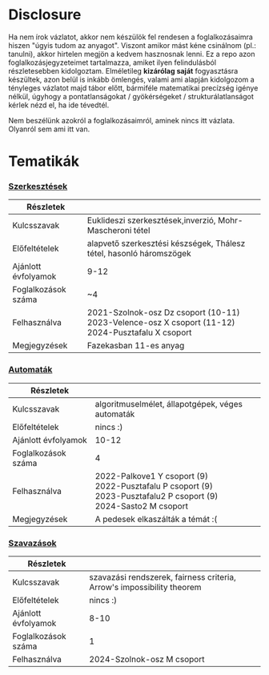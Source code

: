 # Disclosure

Ha nem írok vázlatot, akkor nem készülök fel rendesen a foglalkozásaimra hiszen "úgyis tudom az anyagot". Viszont amikor mást kéne csinálnom (pl.: tanulni), akkor hirtelen megjön a kedvem hasznosnak lenni. Ez a repo azon foglalkozásjegyzeteimet tartalmazza, amiket ilyen felindulásból részletesebben kidolgoztam. Elméletileg **kizárólag saját** fogyasztásra készültek, azon belül is inkább ömlengés, valami ami alapján kidolgozom a tényleges vázlatot majd tábor előtt, bármiféle matematikai precízség igénye nélkül, úgyhogy a pontatlanságokat / gyökérségeket / strukturálatlanságot kérlek nézd el, ha ide tévedtél. 

Nem beszélünk azokról a foglalkozásaimról, aminek nincs itt vázlata. Olyanról sem ami itt van.

# Tematikák

### [Szerkesztések](./szerkesztesek/vazlat.md)
  
| Részletek          |       |
| ------------------ | ----- |
| Kulcsszavak        | Euklideszi szerkesztések,inverzió, Mohr-Mascheroni tétel|
| Előfeltételek      | alapvető szerkesztési készségek, Thálesz tétel, hasonló háromszögek  |
| Ajánlott évfolyamok| 9-12  |
| Foglalkozások száma| ~4    |
| Felhasználva       | 2021-Szolnok-osz Dz csoport (10-11)<br>2023-Velence-osz X csoport (11-12)<br>2024-Pusztafalu	X csoport|
| Megjegyzések       | Fazekasban 11-es anyag |

### [Automaták](./automatak/Automatak.md)

| Részletek          |       |
| ------------------ | ----- |
| Kulcsszavak        | algoritmuselmélet, állapotgépek, véges automaták|
| Előfeltételek      | nincs :)  |
| Ajánlott évfolyamok| 10-12 |
| Foglalkozások száma| 4 |
| Felhasználva       | 2022-Palkove1 Y csoport (9)<br>2022-Pusztafalu P csoport (9)<br>	2023-Pusztafalu2 P csoport (9)<br>2024-Sasto2 M csoport |
| Megjegyzések       | A pedesek elkaszálták a témát :(| 


### [Szavazások](./szavazasok/README.md) 
| Részletek          |       |
| ------------------ | ----- |
| Kulcsszavak        | szavazási rendszerek, fairness criteria, Arrow's impossibility theorem|
| Előfeltételek      | nincs :)  |
| Ajánlott évfolyamok| 8-10  |
| Foglalkozások száma| 1 |
| Felhasználva       | 2024-Szolnok-osz	M csoport |
